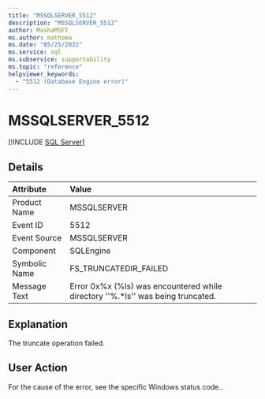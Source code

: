 ```yaml
---
title: "MSSQLSERVER_5512"
description: "MSSQLSERVER_5512"
author: MashaMSFT
ms.author: mathoma
ms.date: "05/25/2022"
ms.service: sql
ms.subservice: supportability
ms.topic: "reference"
helpviewer_keywords:
  - "5512 (Database Engine error)"
---
```

# MSSQLSERVER_5512
 [!INCLUDE [SQL Server](../../includes/applies-to-version/sqlserver.md)]
  
## Details  
  
| Attribute | Value |  
| :-------- | :---- |  
|Product Name|MSSQLSERVER|  
|Event ID|5512|  
|Event Source|MSSQLSERVER|  
|Component|SQLEngine|  
|Symbolic Name|FS_TRUNCATEDIR_FAILED|  
|Message Text|Error 0x%x (%ls) was encountered while directory ''%.*ls'' was being truncated.|  
  
## Explanation  
The truncate operation failed.  
  
## User Action  
For the cause of the error, see the specific Windows status code..  
  
